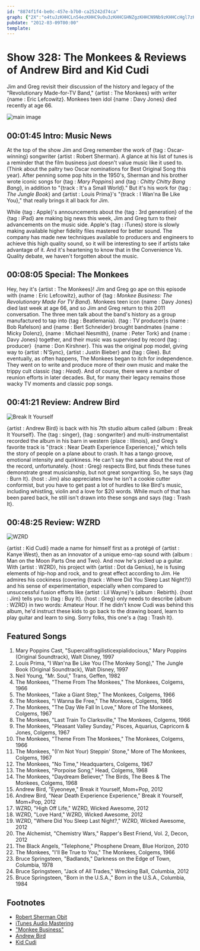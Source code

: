 ```yaml
---
id: "8874f1f4-be0c-457e-b7b0-ca25242d74ca"
graph: {"2X":"o4tuJzKHHCLn54ezKHHC9u0u3zKHHCGHNZgzKHHCN9Nb9zKHHCcHgl7zKHHCLn54eMds4rBKqnwyCXbyBKqnweMfjF","DH":"BECZIbQnVXRWwGBbQnVX3koZSbQnVXBHep8bQnVXYc2b5bQnVX26bd5bQnVXBCASybQnVX0rIrFbQnVXRWwGBxT4uR6j7ljBHep8BHep8WlXI33koZS4iw7T","1WX":"cvkJ7pu9v2cvkJ7zLx1TB4qjbcvkJ7B4qjbBQsAMB4qjbgMit6B4qjbI2rBrBHm1GgMit6BQsAMX6cfd","28P":"3PR2PlB9uc3PR2PBAy8PVo9pclB9uclB9uctBucGVo9pcgAnhm97qipX6cfd97qipVo9pcBHm1GBQsAMBQsAMVo9pc"}
pubdate: "2012-03-09T00:00"
template: 
---
```






# Show 328: The Monkees & Reviews of Andrew Bird and Kid Cudi

Jim and Greg revisit their discussion of the history and legacy of the "Revolutionary Made-for-TV Band," {artist : The Monkees} with writer {name : Eric Lefcowitz}. Monkees teen idol {name : Davy Jones} died recently at age 66.

![main image](https://static.soundopinions.org/images/2011/themonkees.jpg)



## 00:01:45 Intro: Music News

At the top of the show Jim and Greg remember the work of {tag : Oscar-winning} songwriter {artist : Robert Sherman}. A glance at his list of tunes is a reminder that the film business just doesn't value music like it used to. (Think about the paltry two Oscar nominations for Best Original Song this year). After penning some pop hits in the 1950's, Sherman and his brother wrote iconic songs for {tag : *Mary Poppins*} and {tag : *Chitty Chitty Bang Bang*}, in addition to "{track : It's a Small World}." But it's his work for {tag : *The Jungle Book*} and {artist : Louis Prima}'s "{track : I Wan'na Be Like You}," that really brings it all back for Jim.

While {tag : Apple}'s announcements about the {tag : 3rd generation} of the {tag : iPad} are making big news this week, Jim and Greg turn to their advancements on the music side. Apple's {tag : iTunes} store is slowly making available higher fidelity files mastered for better sound. The company has made new techniques available to producers and engineers to achieve this high quality sound, so it will be interesting to see if artists take advantage of it. And it's heartening to know that in the Convenience Vs. Quality debate, we haven't forgotten about the music.



## 00:08:05 Special: The Monkees

Hey, hey it's {artist : The Monkees}! Jim and Greg go ape on this episode with {name : Eric Lefcowitz}, author of {tag : *Monkee Business: The Revolutionary Made For TV Band*}. Monkees teen icon {name : Davy Jones} died last week at age 66, and so Jim and Greg return to this 2011 conversation. The three men talk about the band's history as a group manufactured to tap into {tag : Beatlemania}. {tag : TV producer}s {name : Bob Rafelson} and {name : Bert Schneider} brought bandmates {name : Micky Dolenz}, {name : Michael Nesmith}, {name : Peter Tork} and {name : Davy Jones} together, and their music was supervised by record {tag : producer}  {name : Don Kirshner}. This was the original pop model, giving way to {artist : N'Sync}, {artist : Justin Bieber} and {tag : Glee}. But eventually, as often happens, The Monkees began to itch for independence. They went on to write and produce more of their own music and make the trippy cult classic {tag : *Head*}. And of course, there were a number of reunion efforts in later decades. But, for many their legacy remains those wacky TV moments and classic pop songs.



## 00:41:21 Review: Andrew Bird

![Break It Yourself](https://static.soundopinions.org/assets/328/1WX0.jpg)

{artist : Andrew Bird} is back with his 7th studio album called {album : Break It Yourself}. The {tag : singer}, {tag : songwriter} and multi-instrumentalist recorded the album in his barn in western {place : Illinois}, and Greg's favorite track is "{track : Near Death Experience Experience}," which tells the story of people on a plane about to crash. It has a tango groove, emotional intensity and quirkiness. He can't say the same about the rest of the record, unfortunately. {host : Greg} respects Bird, but finds these tunes demonstrate great musicianship, but not great songwriting. So, he says {tag : Burn It}. {host : Jim} also appreciates how he isn't a cookie cutter conformist, but you have to get past a lot of hurdles to like Bird's music, including whistling, violin and a love for $20 words. While much of that has been pared back, he still isn't drawn into these songs and says {tag : Trash It}.



## 00:48:25 Review: WZRD

![WZRD](https://static.soundopinions.org/assets/328/28P0.jpg)

{artist : Kid Cudi} made a name for himself first as a protégé of {artist : Kanye West}, then as an innovator of a unique emo-rap sound with {album : Man on the Moon Parts One and Two}. And now he's picked up a guitar. With {artist : WZRD}, his project with {artist : Dot da Genius}, he is fusing elements of hip-hop and rock, and to great effect according to Jim. He admires his cockiness (covering {track : Where Did You Sleep Last Night?}) and his sense of experimentation, especially when compared to unsuccessful fusion efforts like {artist : Lil Wayne}'s {album : Rebirth}. {host : Jim} tells you to {tag : Buy It}. {host : Greg} only needs to describe {album : WZRD} in two words: Amateur Hour. If he didn't know Cudi was behind this album, he'd instruct these kids to go back to the drawing board, learn to play guitar and learn to sing. Sorry folks, this one's a {tag : Trash It}.



## Featured Songs

1. Mary Poppins Cast, "Supercalifragilisticexpialidocious," Mary Poppins (Original Soundtrack), Walt Disney, 1997
2. Louis Prima, "I Wan'na Be Like You (The Monkey Song)," The Jungle Book (Original Soundtrack), Walt Disney, 1997
3. Neil Young, "Mr. Soul," Trans, Geffen, 1982
4. The Monkees, "Theme From The Monkees," The Monkees, Colgems, 1966
5. The Monkees, "Take a Giant Step," The Monkees, Colgems, 1966
6. The Monkees, "I Wanna Be Free," The Monkees, Colgems, 1966
7. The Monkees, "The Day We Fall In Love," More of The Monkees, Colgems, 1967
8. The Monkees, "Last Train To Clarksville," The Monkees, Colgems, 1966
9. The Monkees, "Pleasant Valley Sunday," Pisces, Aquarius, Capricorn & Jones, Colgems, 1967
10. The Monkees, "Theme From The Monkees," The Monkees, Colgems, 1966
11. The Monkees, "(I'm Not Your) Steppin' Stone," More of The Monkees, Colgems, 1967
12. The Monkees, "No Time," Headquarters, Colgems, 1967
13. The Monkees, "Porpoise Song," Head, Colgems, 1968
14. The Monkees, "Daydream Believer," The Birds, The Bees & The Monkees, Colgems, 1968
15. Andrew Bird, "Eyeoneye," Break it Yourself, Mom+Pop, 2012
16. Andrew Bird, "Near Death Experience Experience," Break it Yourself, Mom+Pop, 2012
17. WZRD, "High Off Life," WZRD, Wicked Awesome, 2012
18. WZRD, "Love Hard," WZRD, Wicked Awesome, 2012
19. WZRD, "Where Did You Sleep Last Night?," WZRD, Wicked Awesome, 2012
20. The Alchemist, "Chemistry Wars," Rapper's Best Friend, Vol. 2, Decon, 2012
21. The Black Angels, "Telephone," Phosphene Dream, Blue Horizon, 2010
22. The Monkees, "I'll Be True to You," The Monkees, Colgems, 1966
23. Bruce Springsteen, "Badlands," Darkness on the Edge of Town, Columbia, 1978
24. Bruce Springsteen, "Jack of All Trades," Wrecking Ball, Columbia, 2012
25. Bruce Springsteen, "Born in the U.S.A.," Born in the U.S.A., Columbia, 1984



## Footnotes

- [Robert Sherman Obit](http://www.latimes.com/local/obituaries/la-me-robert-sherman-20120307-story.html#page=1)
- [iTunes Audio Mastering](http://arstechnica.com/apple/2012/02/mastered-for-itunes-how-audio-engineers-tweak-tunes-for-the-ipod-age/)
- ["Monkee Business"](http://www.amazon.com/Monkee-Business-Revolutionary-Made-For-TV-Band/dp/0943249007)
- [Andrew Bird](http://www.andrewbird.net/)
- [Kid Cudi](http://www.kidcudi.com/)